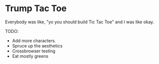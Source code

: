 # Trump Tac Toe #

Everybody was like, "yo you should build Tic Tac Toe" and I was like okay.

TODO: 

* Add more characters.
* Spruce up the aesthetics
* Crossbrowser testing
* Eat mostly greens
